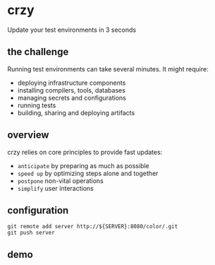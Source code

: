 # crzy

Update your test environments in 3 seconds

## the challenge

Running test environments can take several minutes. It might require:

- deploying infrastructure components
- installing compilers, tools, databases
- managing secrets and configurations
- running tests
- building, sharing and deploying artifacts

## overview

crzy relies on core principles to provide fast updates: 

- `anticipate` by preparing as much as possible
- `speed up` by optimizing steps alone and together
- `postpone` non-vital operations
- `simplify` user interactions

## configuration

```shell
git remote add server http://${SERVER}:8080/color/.git
git push server
```

## demo
